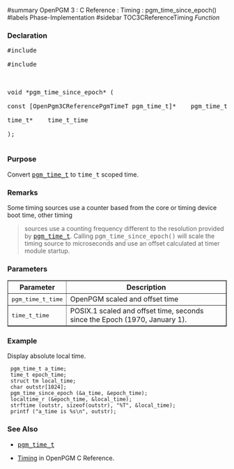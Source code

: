 ﻿#summary OpenPGM 3 : C Reference : Timing : pgm\_time\_since\_epoch()
#labels Phase-Implementation
#sidebar TOC3CReferenceTiming
_Function_
### Declaration ###
<pre>
#include <time.h><br>
#include <pgm/pgm.h><br>
<br>
void *pgm_time_since_epoch* (<br>
const [OpenPgm3CReferencePgmTimeT pgm_time_t]*    pgm_time_t_time,<br>
time_t*    time_t_time<br>
);<br>
</pre>

### Purpose ###
Convert <tt><a href='OpenPgm3CReferencePgmTimeT.md'>pgm_time_t</a></tt> to <tt>time_t</tt> scoped time.

### Remarks ###
Some timing sources use a counter based from the core or timing device boot time, other timing
> sources use a counting frequency different to the resolution provided by <tt><a href='OpenPgm3CReferencePgmTimeT.md'>pgm_time_t</a></tt>.  Calling <tt>pgm_time_since_epoch()</tt> will scale the timing source to microseconds and use an offset calculated at timer module startup.

### Parameters ###

<table cellpadding='5' border='1' cellspacing='0'>
<tr>
<th>Parameter</th>
<th>Description</th>
</tr>
<tr>
<td><tt>pgm_time_t_time</tt></td>
<td>OpenPGM scaled and offset time</td>
</tr><tr>
<td><tt>time_t_time</tt></td>
<td>POSIX.1 scaled and offset time, seconds since the Epoch (1970, January 1).</td>
</tr>
</table>


### Example ###
Display absolute local time.

```
 pgm_time_t a_time;
 time_t epoch_time;
 struct tm local_time;
 char outstr[1024];
 pgm_time_since_epoch (&a_time, &epoch_time);
 localtime_r (&epoch_time, &local_time);
 strftime (outstr, sizeof(outstr), "%T", &local_time);
 printf ("a_time is %s\n", outstr);
```

### See Also ###
  * <tt><a href='OpenPgm3CReferencePgmTimeT.md'>pgm_time_t</a></tt><br>
<ul><li><a href='OpenPgm3CReferenceTiming.md'>Timing</a> in OpenPGM C Reference.